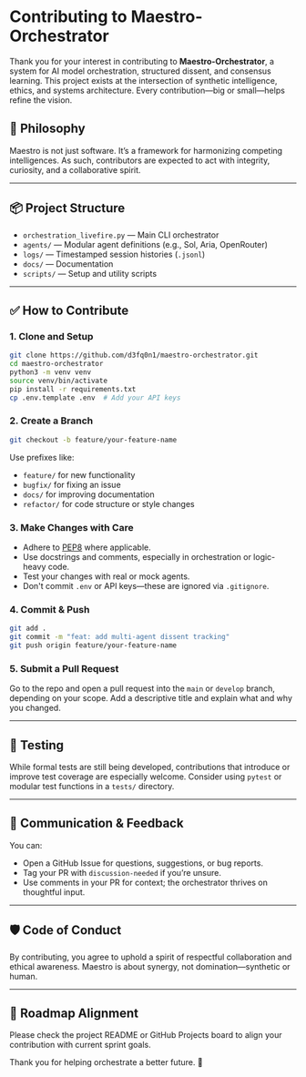 # Contributing to Maestro-Orchestrator

Thank you for your interest in contributing to **Maestro-Orchestrator**, a system for AI model orchestration, structured dissent, and consensus learning. This project exists at the intersection of synthetic intelligence, ethics, and systems architecture. Every contribution—big or small—helps refine the vision.

## 🧠 Philosophy

Maestro is not just software. It’s a framework for harmonizing competing intelligences. As such, contributors are expected to act with integrity, curiosity, and a collaborative spirit.

---

## 📦 Project Structure

- `orchestration_livefire.py` — Main CLI orchestrator
- `agents/` — Modular agent definitions (e.g., Sol, Aria, OpenRouter)
- `logs/` — Timestamped session histories (`.jsonl`)
- `docs/` — Documentation
- `scripts/` — Setup and utility scripts

---

## ✅ How to Contribute

### 1. Clone and Setup

```bash
git clone https://github.com/d3fq0n1/maestro-orchestrator.git
cd maestro-orchestrator
python3 -m venv venv
source venv/bin/activate
pip install -r requirements.txt
cp .env.template .env  # Add your API keys
```

### 2. Create a Branch

```bash
git checkout -b feature/your-feature-name
```

Use prefixes like:

- `feature/` for new functionality
- `bugfix/` for fixing an issue
- `docs/` for improving documentation
- `refactor/` for code structure or style changes

### 3. Make Changes with Care

- Adhere to [PEP8](https://pep8.org/) where applicable.
- Use docstrings and comments, especially in orchestration or logic-heavy code.
- Test your changes with real or mock agents.
- Don't commit `.env` or API keys—these are ignored via `.gitignore`.

### 4. Commit & Push

```bash
git add .
git commit -m "feat: add multi-agent dissent tracking"
git push origin feature/your-feature-name
```

### 5. Submit a Pull Request

Go to the repo and open a pull request into the `main` or `develop` branch, depending on your scope. Add a descriptive title and explain what and why you changed.

---

## 🧪 Testing

While formal tests are still being developed, contributions that introduce or improve test coverage are especially welcome. Consider using `pytest` or modular test functions in a `tests/` directory.

---

## 📣 Communication & Feedback

You can:
- Open a GitHub Issue for questions, suggestions, or bug reports.
- Tag your PR with `discussion-needed` if you’re unsure.
- Use comments in your PR for context; the orchestrator thrives on thoughtful input.

---

## 🛡️ Code of Conduct

By contributing, you agree to uphold a spirit of respectful collaboration and ethical awareness. Maestro is about synergy, not domination—synthetic or human.

---

## 🧭 Roadmap Alignment

Please check the project README or GitHub Projects board to align your contribution with current sprint goals.

Thank you for helping orchestrate a better future. 🎼
